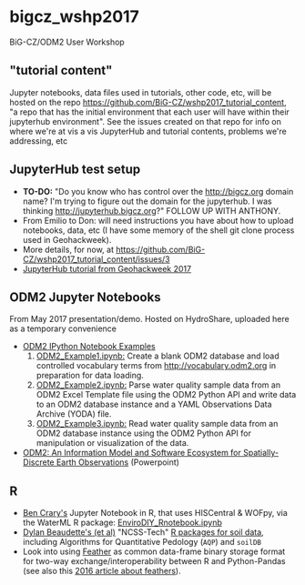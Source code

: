 # bigcz_wshp2017

BiG-CZ/ODM2 User Workshop

## "tutorial content"

Jupyter notebooks, data files used in tutorials, other code, etc, will be hosted on the repo https://github.com/BiG-CZ/wshp2017_tutorial_content, "a repo that has the initial environment that each user will have within their jupyterhub environment". See the issues created on that repo for info on where we're at vis a vis JupyterHub and tutorial contents, problems we're addressing, etc


## JupyterHub test setup

- **TO-DO:** "Do you know who has control over the http://bigcz.org domain name? I'm trying to figure out the domain for the jupyterhub. I was thinking http://jupyterhub.bigcz.org?" FOLLOW UP WITH ANTHONY.
- From Emilio to Don: will need instructions you have about how to upload notebooks, data, etc (I have some memory of the shell git clone process used in Geohackweek).
- More details, for now, at https://github.com/BiG-CZ/wshp2017_tutorial_content/issues/3
- [JupyterHub tutorial from Geohackweek 2017](https://geohackweek.github.io/Introductory/05-Jupyter-tutorial/)


## ODM2 Jupyter Notebooks

From May 2017 presentation/demo. Hosted on HydroShare, uploaded here as a temporary convenience
- [ODM2 IPython Notebook Examples](https://www.hydroshare.org/resource/ff79d7926f6040c9acd004636b4e4d38/)
  1. [ODM2_Example1.ipynb:](http://nbviewer.jupyter.org/urls/www.hydroshare.org/django_irods/download/ff79d7926f6040c9acd004636b4e4d38/data/contents/ODM2_Example1.ipynb) Create a blank ODM2 database and load controlled vocabulary terms from http://vocabulary.odm2.org in preparation for data loading.
  2. [ODM2_Example2.ipynb:](http://nbviewer.jupyter.org/urls/www.hydroshare.org/django_irods/download/ff79d7926f6040c9acd004636b4e4d38/data/contents/ODM2_Example2.ipynb) Parse water quality sample data from an ODM2 Excel Template file using the ODM2 Python API and write data to an ODM2 database instance and a YAML Observations Data Archive (YODA) file.
  3. [ODM2_Example3.ipynb:](http://nbviewer.jupyter.org/urls/www.hydroshare.org/django_irods/download/ff79d7926f6040c9acd004636b4e4d38/data/contents/ODM2_Example3.ipynb) Read water quality sample data from an ODM2 database instance using the ODM2 Python API for manipulation or visualization of the data. 
- [ODM2: An Information Model and Software Ecosystem for Spatially-Discrete Earth Observations](https://www.hydroshare.org/resource/95458e53fe7e474f85642d6a711729b6/) (Powerpoint)

## R

- [Ben Crary's](https://github.com/benjamincrary) Jupyter Notebook in R, that uses HISCentral & WOFpy, via the WaterML R package: [EnviroDIY_Rnotebook.ipynb](https://github.com/BiG-CZ/BiG-CZ-Toolbox/blob/master/ipynotebooks/EnviroDIY_Rnotebook.ipynb)
- [Dylan Beaudette's (et al)](https://github.com/dylanbeaudette) "NCSS-Tech" [R packages for soil data](http://ncss-tech.github.io/AQP/), including Algorithms for Quantitative Pedology (`AQP`) and `soilDB`
- Look into using [Feather](https://github.com/wesm/feather) as common data-frame binary storage format for two-way exchange/interoperability between R and Python-Pandas (see also this [2016 article about feathers](http://blog.cloudera.com/blog/2016/03/feather-a-fast-on-disk-format-for-data-frames-for-r-and-python-powered-by-apache-arrow/)).
